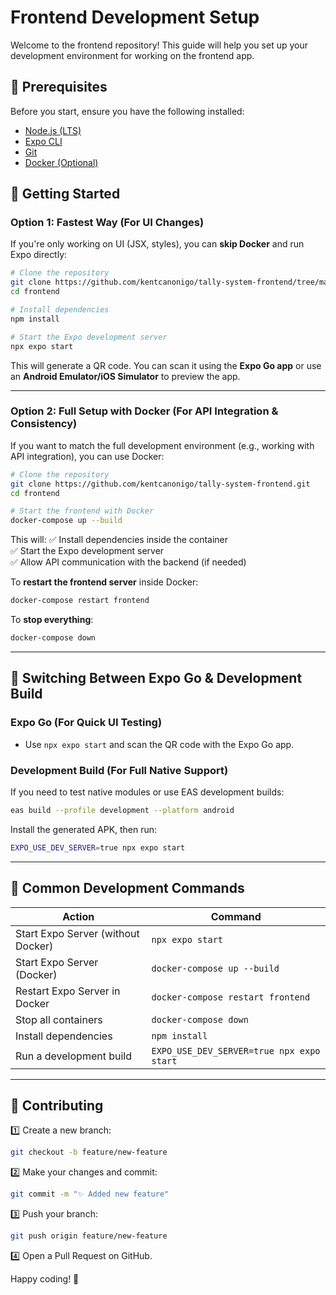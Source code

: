 # Frontend Development Setup

Welcome to the frontend repository! This guide will help you set up your development environment for working on the frontend app.

## 📌 Prerequisites
Before you start, ensure you have the following installed:
- [Node.js (LTS)](https://nodejs.org/)
- [Expo CLI](https://docs.expo.dev/get-started/installation/)
- [Git](https://git-scm.com/)
- [Docker (Optional)](https://www.docker.com/)

## 🚀 Getting Started

### **Option 1: Fastest Way (For UI Changes)**
If you're only working on UI (JSX, styles), you can **skip Docker** and run Expo directly:

```sh
# Clone the repository
git clone https://github.com/kentcanonigo/tally-system-frontend/tree/main
cd frontend

# Install dependencies
npm install

# Start the Expo development server
npx expo start
```

This will generate a QR code. You can scan it using the **Expo Go app** or use an **Android Emulator/iOS Simulator** to preview the app.

---

### **Option 2: Full Setup with Docker (For API Integration & Consistency)**
If you want to match the full development environment (e.g., working with API integration), you can use Docker:

```sh
# Clone the repository
git clone https://github.com/kentcanonigo/tally-system-frontend.git
cd frontend

# Start the frontend with Docker
docker-compose up --build
```

This will:
✅ Install dependencies inside the container  
✅ Start the Expo development server  
✅ Allow API communication with the backend (if needed)

To **restart the frontend server** inside Docker:
```sh
docker-compose restart frontend
```

To **stop everything**:
```sh
docker-compose down
```

---

## 🎨 Switching Between Expo Go & Development Build

### **Expo Go (For Quick UI Testing)**
- Use `npx expo start` and scan the QR code with the Expo Go app.

### **Development Build (For Full Native Support)**
If you need to test native modules or use EAS development builds:
```sh
eas build --profile development --platform android
```
Install the generated APK, then run:
```sh
EXPO_USE_DEV_SERVER=true npx expo start
```

---

## 🔄 Common Development Commands
| Action | Command |
|--------|---------|
| Start Expo Server (without Docker) | `npx expo start` |
| Start Expo Server (Docker) | `docker-compose up --build` |
| Restart Expo Server in Docker | `docker-compose restart frontend` |
| Stop all containers | `docker-compose down` |
| Install dependencies | `npm install` |
| Run a development build | `EXPO_USE_DEV_SERVER=true npx expo start` |

---

## 🔧 Contributing
1️⃣ Create a new branch:
```sh
git checkout -b feature/new-feature
```
2️⃣ Make your changes and commit:
```sh
git commit -m "✨ Added new feature"
```
3️⃣ Push your branch:
```sh
git push origin feature/new-feature
```
4️⃣ Open a Pull Request on GitHub.

Happy coding! 🚀

